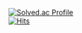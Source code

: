 [![Solved.ac Profile](http://mazassumnida.wtf/api/v2/generate_badge?boj=cjw7155)](https://solved.ac/cjw7155/)  
[![Hits](https://hits.seeyoufarm.com/api/count/incr/badge.svg?url=https%3A%2F%2Fgithub.com%2FOneCrazyman%2FOneCrazyman%2F&count_bg=%23D70C0C&title_bg=%23000000&icon=awesomelists.svg&icon_color=%23F3F3F3&title=hits&edge_flat=true)](https://hits.seeyoufarm.com)
